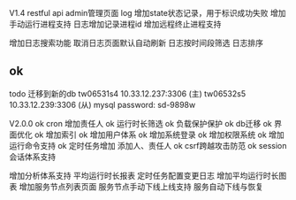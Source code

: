 V1.4
restful api
admin管理页面
log 增加state状态记录，用于标识成功失败
增加手动运行进程支持
日志增加记录进程id
增加远程终止进程支持

增加日志搜索功能
取消日志页面默认自动刷新
日志按时间段筛选
日志排序


## ok
todo
迁移到新的db
tw06531s4 10.33.12.237:3306 (主)
tw06532s5 10.33.12.239:3306 (从)
mysql password: sd-9898w

V2.0.0
ok cron 增加责任人
ok 运行时长筛选
ok 负载保护保护
ok db迁移
ok 界面优化
ok 增加索引
ok 增加用户体系
ok 增加系统登录
ok 增加权限系统
ok 增加运行命令支持
ok 定时任务增加 添加人、责任人
ok csrf跨越攻击防范
ok session会话体系支持


增加分析体系支持
平均运行时长报表
定时任务配置变更日志
增加平均运行时长图表
增加服务节点列表页面
服务节点手动下线上线支持
服务自动下线与恢复
